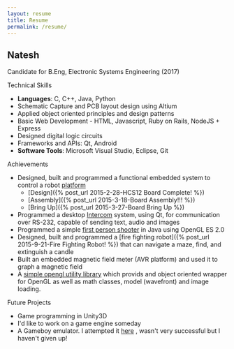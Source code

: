 ```yaml
---
layout: resume
title: Resume
permalink: /resume/
---
```


Natesh
------

Candidate for B.Eng, Electronic Systems Engineering (2017)


Technical Skills

* **Languages**: C, C++, Java, Python
* Schematic Capture and PCB layout design using Altium
* Applied object oriented principles and design patterns
* Basic Web Development - HTML, Javascript, Ruby on Rails, NodeJS + Express
* Designed digital logic circuits
* Frameworks and APIs: Qt, Android
* **Software Tools**: Microsoft Visual Studio, Eclipse, Git


Achievements

* Designed, built and programmed a functional embedded system to control a robot [platform](https://github.com/nnarain/ESEPlatformController)
	* [Design]({% post_url 2015-2-28-HCS12 Board Complete! %})
	* [Assembly]({% post_url 2015-3-18-Board Assembly!!! %})
	* [Bring Up]({% post_url 2015-3-27-Board Bring Up %})
* Programmed a desktop [Intercom](https://github.com/nnarain/ESEIntercom) system, using Qt, for communication over RS-232, capable of sending text, audio and images
* Programmed a simple [first person shooter](https://github.com/nnarain/firstpersonshooter) in Java using OpenGL ES 2.0
* Designed, built and programmed a [fire fighting robot]({% post_url 2015-9-21-Fire Fighting Robot! %}) that can navigate a maze, find, and extinguish a candle
* Built an embedded magnetic field meter (AVR platform) and used it to graph a magnetic field
* A [simple opengl utility library](https://github.com/nnarain/sgl-wrapper) which provids and object oriented wrapper for OpenGL as well as math classes, model (wavefront) and image loading.

Future Projects

* Game programming in Unity3D
* I'd like to work on a game engine someday
* A Gameboy emulator. I attempted it [here](https://github.com/nnarain/GameBoyCore) , wasn't very successful but I haven't given up!
